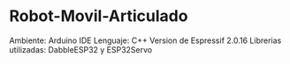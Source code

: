 # Robot-Movil-Articulado

Ambiente: Arduino IDE
Lenguaje: C++
Version de Espressif 2.0.16
Librerias utilizadas: DabbleESP32 y ESP32Servo